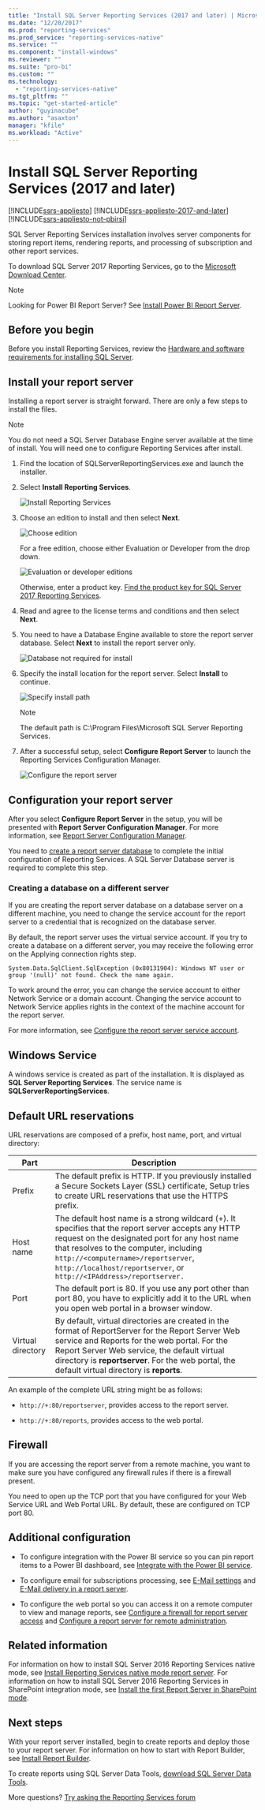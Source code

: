 ```yaml
---
title: "Install SQL Server Reporting Services (2017 and later) | Microsoft Docs"
ms.date: "12/20/2017"
ms.prod: "reporting-services"
ms.prod_service: "reporting-services-native"
ms.service: ""
ms.component: "install-windows"
ms.reviewer: ""
ms.suite: "pro-bi"
ms.custom: ""
ms.technology: 
  - "reporting-services-native"
ms.tgt_pltfrm: ""
ms.topic: "get-started-article"
author: "guyinacube"
ms.author: "asaxton"
manager: "kfile"
ms.workload: "Active"
---
```

# Install SQL Server Reporting Services (2017 and later)

[!INCLUDE[ssrs-appliesto](../../includes/ssrs-appliesto.md)] [!INCLUDE[ssrs-appliesto-2017-and-later](../../includes/ssrs-appliesto-2017-and-later.md)] [!INCLUDE[ssrs-appliesto-not-pbirsi](../../includes/ssrs-appliesto-not-pbirs.md)]

SQL Server Reporting Services installation involves server components for storing report items, rendering reports, and processing of subscription and other report services. 

To download SQL Server 2017 Reporting Services, go to the [Microsoft Download Center](https://www.microsoft.com/download/details.aspx?id=55252).

> [!NOTE]
> Looking for Power BI Report Server? See [Install Power BI Report Server](https://powerbi.microsoft.com/documentation/reportserver-install-report-server/).

## Before you begin

Before you install Reporting Services, review the [Hardware and software requirements for installing SQL Server](../../sql-server/install/hardware-and-software-requirements-for-installing-sql-server.md).

## Install your report server

Installing a report server is straight forward. There are only a few steps to install the files.

> [!NOTE]
> You do not need a SQL Server Database Engine server available at the time of install. You will need one to configure Reporting Services after install.

1. Find the location of SQLServerReportingServices.exe and launch the installer.

2. Select **Install Reporting Services**.

    ![Install Reporting Services](media/install-reporting-services/report-server-install.png)

3. Choose an edition to install and then select **Next**.

    ![Choose edition](media/install-reporting-services/report-server-install-edition.png)

    For a free edition, choose either Evaluation or Developer from the drop down.

    ![Evaluation or developer editions](media/install-reporting-services/report-server-install-edition-select.png)

    Otherwise, enter a product key. [Find the product key for SQL Server 2017 Reporting Services](find-reporting-services-product-key-ssrs.md).

4. Read and agree to the license terms and conditions and then select **Next**.

5. You need to have a Database Engine available to store the report server database. Select **Next** to install the report server only.

    ![Database not required for install](media/install-reporting-services/report-server-install-db-engine.png)

6. Specify the install location for the report server. Select **Install** to continue.

    ![Specify install path](media/install-reporting-services/report-server-install-file-path.png)

    > [!NOTE]
    > The default path is C:\Program Files\Microsoft SQL Server Reporting Services.

7. After a successful setup, select **Configure Report Server** to launch the Reporting Services Configuration Manager.

    ![Configure the report server](media/install-reporting-services/report-server-install-configure.png)

## Configuration your report server

After you select **Configure Report Server** in the setup, you will be presented with **Report Server Configuration Manager**. For more information, see [Report Server Configuration Manager](reporting-services-configuration-manager-native-mode.md).

You need to [create a report server database](ssrs-report-server-create-a-report-server-database.md) to complete the initial configuration of Reporting Services. A SQL Server Database server is required to complete this step.

### Creating a database on a different server

If you are creating the report server database on a database server on a different machine, you need to change the service account for the report server to a credential that is recognized on the database server.

By default, the report server uses the virtual service account. If you try to create a database on a different server, you may receive the following error on the Applying connection rights step.

`System.Data.SqlClient.SqlException (0x80131904): Windows NT user or group '(null)' not found. Check the name again.`

To work around the error, you can change the service account to either Network Service or a domain account. Changing the service account to Network Service applies rights in the context of the machine account for the report server.

For more information, see [Configure the report server service account](configure-the-report-server-service-account-ssrs-configuration-manager.md).

## Windows Service

A windows service is created as part of the installation. It is displayed as **SQL Server Reporting Services**. The service name is **SQLServerReportingServices**.

## Default URL reservations

URL reservations are composed of a prefix, host name, port, and virtual directory:

|Part|Description|
|----------|-----------------|
|Prefix|The default prefix is HTTP. If you previously installed a Secure Sockets Layer (SSL) certificate, Setup tries to create URL reservations that use the HTTPS prefix.|
|Host name|The default host name is a strong wildcard (+). It specifies that the report server accepts any HTTP request on the designated port for any host name that resolves to the computer, including `http://<computername>/reportserver`, `http://localhost/reportserver`, or `http://<IPAddress>/reportserver.`|
|Port|The default port is 80. If you use any port other than port 80, you have to explicitly add it to the URL when you open web portal in a browser window.|
|Virtual directory|By default, virtual directories are created in the format of ReportServer for the Report Server Web service and Reports for the web portal. For the Report Server Web service, the default virtual directory is **reportserver**. For the web portal, the default virtual directory is **reports**.|

An example of the complete URL string might be as follows:

- `http://+:80/reportserver`, provides access to the report server.

- `http://+:80/reports`, provides access to the web portal.

## Firewall

If you are accessing the report server from a remote machine, you want to make sure you have configured any firewall rules if there is a firewall present.

You need to open up the TCP port that you have configured for your Web Service URL and Web Portal URL. By default, these are configured on TCP port 80.

## Additional configuration

- To configure integration with the Power BI service so you can pin report items to a Power BI dashboard, see [Integrate with the Power BI service](power-bi-report-server-integration-configuration-manager.md).

- To configure email for subscriptions processing, see [E-Mail settings](e-mail-settings-reporting-services-native-mode-configuration-manager.md) and [E-Mail delivery in a report server](../subscriptions/e-mail-delivery-in-reporting-services.md).

- To configure the web portal so you can access it on a remote computer to view and manage reports, see [Configure a firewall for report server access](../report-server/configure-a-firewall-for-report-server-access.md) and [Configure a report server for remote administration](../report-server/configure-a-report-server-for-remote-administration.md).

## Related information

For information on how to install SQL Server 2016 Reporting Services native mode, see [Install Reporting Services native mode report server](install-reporting-services-native-mode-report-server.md). For information on how to install SQL Server 2016 Reporting Services in SharePoint integration mode, see [Install the first Report Server in SharePoint mode](install-the-first-report-server-in-sharepoint-mode.md).

## Next steps

With your report server installed, begin to create reports and deploy those to your report server. For information on how to start with Report Builder, see [Install Report Builder](../../reporting-services/install-windows/install-report-builder.md).

To create reports using SQL Server Data Tools, [download SQL Server Data Tools](http://go.microsoft.com/fwlink/?LinkID=616714).

More questions? [Try asking the Reporting Services forum](http://go.microsoft.com/fwlink/?LinkId=620231)
